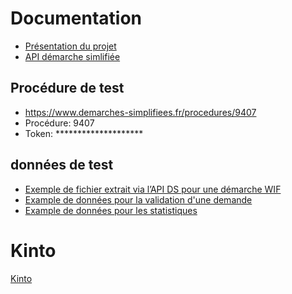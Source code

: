 # Documentation

- [Présentation du projet](https://htmlpreview.github.io/?https://github.com/SocialGouv/ds-aggregator/blob/master/project-presentation.html)
- [API démarche simlifiée](https://doc.demarches-simplifiees.fr/pour-aller-plus-loin/api)

## Procédure de test
 
 - https://www.demarches-simplifiees.fr/procedures/9407
 - Procédure: 9407
 - Token: ********************

## données de test

- [Exemple de fichier extrait via l’API DS pour une démarche WIF](./example/example.json)
- [Example de données pour la validation d'une demande](./example/validity.json)
- [Example de données pour les statistiques](./example/stat.json)

# Kinto

[Kinto](./kinto/kinto.md)





